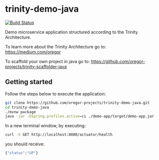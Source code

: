 # trinity-demo-java

[![Build Status](https://travis-ci.org/oregor-projects/trinity-demo-java.svg?branch=master)](https://travis-ci.org/oregor-projects/trinity-demo-java)

Demo microservice application structured according to the Trinity Architecture.

To learn more about the Trinity Architecture go to: https://medium.com/oregor

To scaffold your own project in java go to: https://github.com/oregor-projects/trinity-scaffolder-java


## Getting started

Follow the steps below to execute the application:

```bash
git clone https://github.com/oregor-projects/trinity-demo-java.git
cd trinity-demo-java
./mvnw package
java -jar -Dspring.profiles.active=ci ./demo-app/target/demo-app.jar 
```

In a new terminal window, by executing:

```bash
curl -X GET http://localhost:8080/actuator/health
```

you should receive:

```bash
{"status":"UP"}
```
